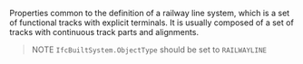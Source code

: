 Properties common to the definition of a railway line system, which is a set of functional tracks with explicit terminals. It is usually composed of a set of tracks with continuous track parts and alignments.
> NOTE `IfcBuiltSystem.ObjectType` should be set to `RAILWAYLINE`
